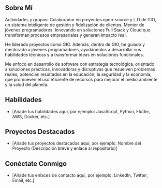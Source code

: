 ## Sobre Mí

Actividades y grupos: Colaborador en proyectos open-source y L.D de GIO, un sistema inteligente de gestión y fidelización de clientes. Mentor de jóvenes programadores. Innovando en soluciones Full Stack y Cloud que transforman procesos empresariales y generan impacto real.

He liderado proyectos como GIO. Además, dentro de GIO, he guiado y mentorado a jóvenes programadores, ayudándolos a desarrollar sus habilidades técnicas y a transformar ideas en soluciones funcionales.

Me enfoco en desarrollo de software con estrategia tecnológica, orientado a soluciones prácticas, innovadoras y disruptivas que resuelven problemas reales, potencian resultados en la educación, la seguridad y la economía, que promueven el uso eficiente de recursos para mejorar el medio ambiente y la salud del planeta.

## Habilidades

- [Añade tus habilidades aquí, por ejemplo: JavaScript, Python, Flutter, AWS, Docker, etc.]

## Proyectos Destacados

- [Añade tus proyectos destacados aquí, por ejemplo: Nombre del Proyecto (Descripción breve y enlace al repositorio)]

## Conéctate Conmigo

- [Añade tus enlaces de contacto aquí, por ejemplo: LinkedIn, Twitter, Email, etc.]